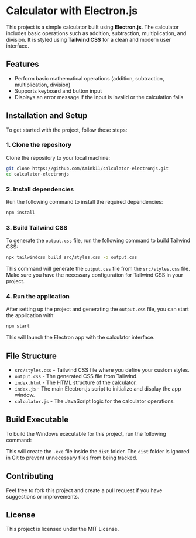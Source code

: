 
# Calculator with Electron.js

This project is a simple calculator built using **Electron.js**. The calculator includes basic operations such as addition, subtraction, multiplication, and division. It is styled using **Tailwind CSS** for a clean and modern user interface.

## Features

- Perform basic mathematical operations (addition, subtraction, multiplication, division)
- Supports keyboard and button input
- Displays an error message if the input is invalid or the calculation fails

## Installation and Setup

To get started with the project, follow these steps:

### 1. Clone the repository

Clone the repository to your local machine:

```bash
git clone https://github.com/Amink11/calculator-electronjs.git
cd calculator-electronjs
```

### 2. Install dependencies

Run the following command to install the required dependencies:

```bash
npm install
```

### 3. Build Tailwind CSS

To generate the `output.css` file, run the following command to build Tailwind CSS:

```bash
npx tailwindcss build src/styles.css -o output.css
```

This command will generate the `output.css` file from the `src/styles.css` file. Make sure you have the necessary configuration for Tailwind CSS in your project.

### 4. Run the application

After setting up the project and generating the `output.css` file, you can start the application with:

```bash
npm start
```

This will launch the Electron app with the calculator interface.

## File Structure

- `src/styles.css` - Tailwind CSS file where you define your custom styles.
- `output.css` - The generated CSS file from Tailwind.
- `index.html` - The HTML structure of the calculator.
- `index.js` - The main Electron.js script to initialize and display the app window.
- `calculator.js` - The JavaScript logic for the calculator operations.


## Build Executable

To build the Windows executable for this project, run the following command:


This will create the `.exe` file inside the `dist` folder. The `dist` folder is ignored in Git to prevent unnecessary files from being tracked.

## Contributing

Feel free to fork this project and create a pull request if you have suggestions or improvements. 

## License

This project is licensed under the MIT License.
